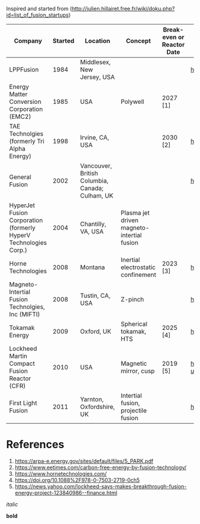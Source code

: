 Inspired and started from (http://julien.hillairet.free.fr/wiki/doku.php?id=list_of_fusion_startups)


| Company                                     | Started | Location | Concept | Break-even or Reactor Date | Website |
| ------------------------------------------- | ------- | -------- | ------- | -------------------------- | ------- |
| LPPFusion                                   | 1984 | Middlesex, New Jersey, USA | |  | https://www.lppfusion.com |
| Energy Matter Conversion Corporation (EMC2) | 1985 | USA | Polywell | 2027 [1] | |
| TAE Technolgies (formerly Tri Alpha Energy) | 1998 | Irvine, CA, USA |   | 2030 [2] | https://tae.com/ |
| General Fusion                              | 2002 | Vancouver, British Columbia, Canada; Culham, UK |   |  | https://generalfusion.com/ |
| HyperJet Fusion Corporation (formerly HyperV Technologies Corp.) | 2004 | Chantilly, VA, USA | Plasma jet driven magneto-intertial fusion | |
| Horne Technologies                          | 2008 | Montana | Inertial electrostatic confinement | 2023 [3] | https://www.hornetechnologies.com/ |
| Magneto-Intertial Fusion Technolgies, Inc (MIFTI) | 2008 | Tustin, CA, USA | Z-pinch |   | https://miftec.com/ |
| Tokamak Energy                              | 2009 | Oxford, UK | Spherical tokamak, HTS | 2025 [4] | https://www.tokamakenergy.co.uk |
| Lockheed Martin Compact Fusion Reactor (CFR) | 2010 | USA | Magnetic mirror, cusp | 2019 [5] | https://www.lockheedmartin.com/en-us/products/compact-fusion.html |
| First Light Fusion                          | 2011 | Yarnton, Oxfordshire, UK | Intertial fusion, projectile fusion | | https://firstlightfusion.com |



# References
1. https://arpa-e.energy.gov/sites/default/files/5_PARK.pdf
2. https://www.eetimes.com/carbon-free-energy-by-fusion-technology/
3. https://www.hornetechnologies.com/
4. https://doi.org/10.1088%2F978-0-7503-2719-0ch5
5. https://news.yahoo.com/lockheed-says-makes-breakthrough-fusion-energy-project-123840986--finance.html

*italic*

**bold**


